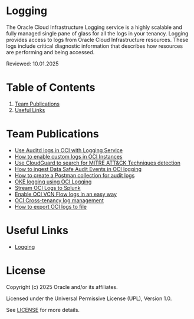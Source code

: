 # Logging

The Oracle Cloud Infrastructure Logging service is a highly scalable and fully managed single pane of glass for all the logs in your tenancy. Logging provides access to logs from Oracle Cloud Infrastructure resources. These logs include critical diagnostic information that describes how resources are performing and being accessed.

Reviewed: 10.01.2025

# Table of Contents

1. [Team Publications](#team-publications)
2. [Useful Links](#useful-links)

# Team Publications

- [Use Auditd logs in OCI with Logging Service](https://learnoci.cloud/use-auditd-logs-in-oci-with-logging-service-5caa13719315?sk=497fb416850a753be1997577f68b6d3d)
- [How to enable custom logs in OCI Instances](https://learnoci.cloud/how-to-enable-custom-logs-in-oci-instances-c21701c05a93?sk=fde8925d5588a4e87a4b6adae1e5affc)
- [Use CloudGuard to search for MITRE ATT&CK Techniques detection](https://learnoci.cloud/use-cloudguard-to-search-for-mitre-att-ck-techiniques-detections-722cd36ea6b5?sk=64da19de232c3d5b2fcee567560da907)
- [How to ingest Data Safe Audit Events in OCI logging](https://learnoci.cloud/how-to-ingest-data-safe-audit-events-in-oci-logging-efc1d65eefad?sk=e663bd8b325fda7af79d8e9bf5e1055a)
- [How to create a Postman collection for audit logs](https://learnoci.cloud/how-to-create-a-postman-collection-for-oci-audit-logs-7115f16737dd?sk=a2f842471737ad12c0ff5b67499a960e)
- [OKE logging using OCI Logging](https://learnoci.cloud/oke-log-collection-using-oci-logging-3f1e732928b3?source=friends_link&sk=d077521b8306b55c3f84cd0712a771e7)
- [Stream OCI Logs to Splunk](https://learnoci.cloud/stream-oci-logs-to-splunk-v9-1-c71c93e470fe?sk=8a7c3f6201bfcd847a83d36247eddfa7)
- [Enable OCI VCN Flow logs in an easy way](https://karthicin.medium.com/enable-oci-vcn-flow-logs-in-easy-way-c986c6cda6c0)
- [OCI Cross-tenancy log management](https://learnoci.cloud/oci-cross-tenancy-log-management-8165c6048827)
- [How to export OCI logs to file](https://learnoci.cloud/how-to-export-oci-logs-to-file-e0461f369f61)

# Useful Links
- [Logging](https://docs.oracle.com/en-us/iaas/Content/Logging/home.htm)


# License

Copyright (c) 2025 Oracle and/or its affiliates.

Licensed under the Universal Permissive License (UPL), Version 1.0.

See [LICENSE](https://github.com/oracle-devrel/technology-engineering/blob/main/LICENSE) for more details.
